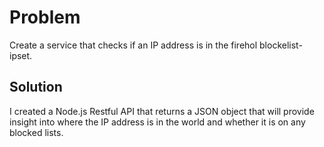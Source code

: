 # Problem

Create a service that checks if an IP address is in the firehol blockelist-ipset.


## Solution

I created a Node.js Restful API that returns a JSON object that will provide insight into where the IP address is in the world and whether it is on any blocked lists.

